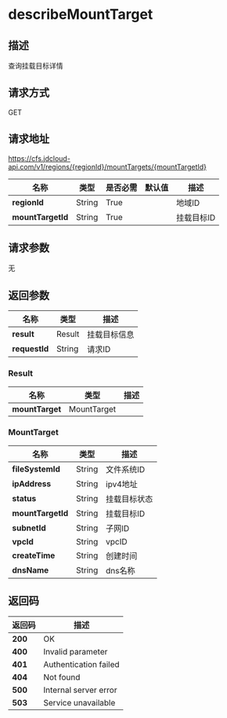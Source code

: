 # describeMountTarget


## 描述
查询挂载目标详情

## 请求方式
GET

## 请求地址
https://cfs.jdcloud-api.com/v1/regions/{regionId}/mountTargets/{mountTargetId}

|名称|类型|是否必需|默认值|描述|
|---|---|---|---|---|
|**regionId**|String|True| |地域ID|
|**mountTargetId**|String|True| |挂载目标ID|

## 请求参数
无


## 返回参数
|名称|类型|描述|
|---|---|---|
|**result**|Result|挂载目标信息|
|**requestId**|String|请求ID|

### Result
|名称|类型|描述|
|---|---|---|
|**mountTarget**|MountTarget| |
### MountTarget
|名称|类型|描述|
|---|---|---|
|**fileSystemId**|String|文件系统ID|
|**ipAddress**|String|ipv4地址|
|**status**|String|挂载目标状态|
|**mountTargetId**|String|挂载目标ID|
|**subnetId**|String|子网ID|
|**vpcId**|String|vpcID|
|**createTime**|String|创建时间|
|**dnsName**|String|dns名称|

## 返回码
|返回码|描述|
|---|---|
|**200**|OK|
|**400**|Invalid parameter|
|**401**|Authentication failed|
|**404**|Not found|
|**500**|Internal server error|
|**503**|Service unavailable|
